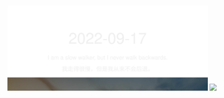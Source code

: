 <!-- [START DAILY SAYING] -->
<!-- Please keep comment here to allow auto update -->
<p align="center">
  <img src="assets/daily-saying/2022-09-17.svg" height="196"/>
  <img src="https://dots365.herokuapp.com?d=2022-09-17" height="196"/>
</p>
<!-- [END DAILY SAYING] -->

<!-- <p align="center">
<img alt="profile views" src="https://komarev.com/ghpvc/?username=bubkoo&color=brightgreen&style=flat-square&label=PROFILE+VIEWS" />
</p> -->
